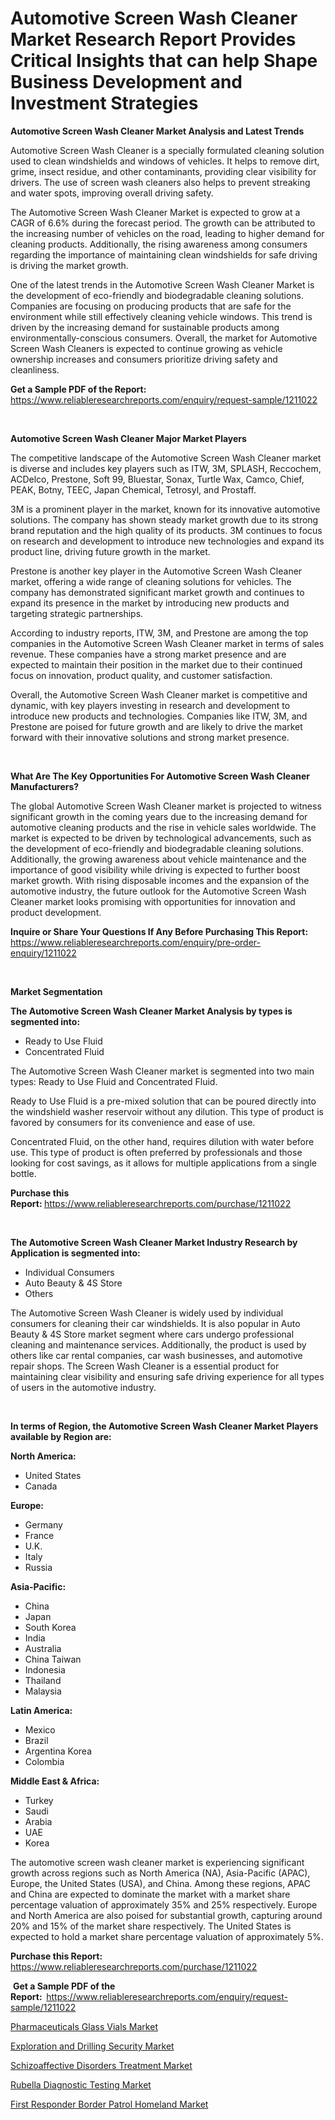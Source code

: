 <p><h1>Automotive Screen Wash Cleaner Market Research Report Provides Critical Insights that can help Shape Business Development and Investment Strategies</h1></p><p><strong>Automotive Screen Wash Cleaner Market Analysis and Latest Trends</strong></p>
<p><p>Automotive Screen Wash Cleaner is a specially formulated cleaning solution used to clean windshields and windows of vehicles. It helps to remove dirt, grime, insect residue, and other contaminants, providing clear visibility for drivers. The use of screen wash cleaners also helps to prevent streaking and water spots, improving overall driving safety.</p><p>The Automotive Screen Wash Cleaner Market is expected to grow at a CAGR of 6.6% during the forecast period. The growth can be attributed to the increasing number of vehicles on the road, leading to higher demand for cleaning products. Additionally, the rising awareness among consumers regarding the importance of maintaining clean windshields for safe driving is driving the market growth.</p><p>One of the latest trends in the Automotive Screen Wash Cleaner Market is the development of eco-friendly and biodegradable cleaning solutions. Companies are focusing on producing products that are safe for the environment while still effectively cleaning vehicle windows. This trend is driven by the increasing demand for sustainable products among environmentally-conscious consumers. Overall, the market for Automotive Screen Wash Cleaners is expected to continue growing as vehicle ownership increases and consumers prioritize driving safety and cleanliness.</p></p>
<p><strong>Get a Sample PDF of the Report:&nbsp;</strong> <a href="https://www.reliableresearchreports.com/enquiry/request-sample/1211022">https://www.reliableresearchreports.com/enquiry/request-sample/1211022</a></p>
<p>&nbsp;</p>
<p><strong>Automotive Screen Wash Cleaner Major Market Players</strong></p>
<p><p>The competitive landscape of the Automotive Screen Wash Cleaner market is diverse and includes key players such as ITW, 3M, SPLASH, Reccochem, ACDelco, Prestone, Soft 99, Bluestar, Sonax, Turtle Wax, Camco, Chief, PEAK, Botny, TEEC, Japan Chemical, Tetrosyl, and Prostaff.</p><p>3M is a prominent player in the market, known for its innovative automotive solutions. The company has shown steady market growth due to its strong brand reputation and the high quality of its products. 3M continues to focus on research and development to introduce new technologies and expand its product line, driving future growth in the market.</p><p>Prestone is another key player in the Automotive Screen Wash Cleaner market, offering a wide range of cleaning solutions for vehicles. The company has demonstrated significant market growth and continues to expand its presence in the market by introducing new products and targeting strategic partnerships.</p><p>According to industry reports, ITW, 3M, and Prestone are among the top companies in the Automotive Screen Wash Cleaner market in terms of sales revenue. These companies have a strong market presence and are expected to maintain their position in the market due to their continued focus on innovation, product quality, and customer satisfaction.</p><p>Overall, the Automotive Screen Wash Cleaner market is competitive and dynamic, with key players investing in research and development to introduce new products and technologies. Companies like ITW, 3M, and Prestone are poised for future growth and are likely to drive the market forward with their innovative solutions and strong market presence.</p></p>
<p>&nbsp;</p>
<p><strong>What Are The Key Opportunities For Automotive Screen Wash Cleaner Manufacturers?</strong></p>
<p><p>The global Automotive Screen Wash Cleaner market is projected to witness significant growth in the coming years due to the increasing demand for automotive cleaning products and the rise in vehicle sales worldwide. The market is expected to be driven by technological advancements, such as the development of eco-friendly and biodegradable cleaning solutions. Additionally, the growing awareness about vehicle maintenance and the importance of good visibility while driving is expected to further boost market growth. With rising disposable incomes and the expansion of the automotive industry, the future outlook for the Automotive Screen Wash Cleaner market looks promising with opportunities for innovation and product development.</p></p>
<p><strong>Inquire or Share Your Questions If Any Before Purchasing This Report:</strong> <a href="https://www.reliableresearchreports.com/enquiry/pre-order-enquiry/1211022">https://www.reliableresearchreports.com/enquiry/pre-order-enquiry/1211022</a></p>
<p>&nbsp;</p>
<p><strong>Market Segmentation</strong></p>
<p><strong>The Automotive Screen Wash Cleaner Market Analysis by types is segmented into:</strong></p>
<p><ul><li>Ready to Use Fluid</li><li>Concentrated Fluid</li></ul></p>
<p><p>The Automotive Screen Wash Cleaner market is segmented into two main types: Ready to Use Fluid and Concentrated Fluid. </p><p>Ready to Use Fluid is a pre-mixed solution that can be poured directly into the windshield washer reservoir without any dilution. This type of product is favored by consumers for its convenience and ease of use.</p><p>Concentrated Fluid, on the other hand, requires dilution with water before use. This type of product is often preferred by professionals and those looking for cost savings, as it allows for multiple applications from a single bottle.</p></p>
<p><strong>Purchase this Report:&nbsp;</strong><a href="https://www.reliableresearchreports.com/purchase/1211022">https://www.reliableresearchreports.com/purchase/1211022</a></p>
<p>&nbsp;</p>
<p><strong>The Automotive Screen Wash Cleaner Market Industry Research by Application is segmented into:</strong></p>
<p><ul><li>Individual Consumers</li><li>Auto Beauty & 4S Store</li><li>Others</li></ul></p>
<p><p>The Automotive Screen Wash Cleaner is widely used by individual consumers for cleaning their car windshields. It is also popular in Auto Beauty & 4S Store market segment where cars undergo professional cleaning and maintenance services. Additionally, the product is used by others like car rental companies, car wash businesses, and automotive repair shops. The Screen Wash Cleaner is a essential product for maintaining clear visibility and ensuring safe driving experience for all types of users in the automotive industry.</p></p>
<p>&nbsp;</p>
<p><strong>In terms of Region, the Automotive Screen Wash Cleaner Market Players available by Region are:</strong></p>
<p>
    <p> <strong> North America: </strong>
        <ul>
            <li>United States</li>
            <li>Canada</li>
        </ul>
        </p> 
    <p> <strong> Europe: </strong>
        <ul>
            <li>Germany</li>
            <li>France</li>
            <li>U.K.</li>
            <li>Italy</li>
            <li>Russia</li>
        </ul>
        </p> 
    <p> <strong> Asia-Pacific: </strong>
        <ul>
            <li>China</li>
            <li>Japan</li>
            <li>South Korea</li>
            <li>India</li>
            <li>Australia</li>
            <li>China Taiwan</li>
            <li>Indonesia</li>
            <li>Thailand</li>
            <li>Malaysia</li>
        </ul>
        </p> 
    <p> <strong> Latin America: </strong>
        <ul>
            <li>Mexico</li>
            <li>Brazil</li>
            <li>Argentina Korea</li>
            <li>Colombia</li>
        </ul>
        </p> 
    <p> <strong> Middle East & Africa: </strong>
        <ul>
            <li>Turkey</li>
            <li>Saudi</li>
            <li>Arabia</li>
            <li>UAE</li>
            <li>Korea</li>
        </ul>
    </p>
    </p>
<p><p>The automotive screen wash cleaner market is experiencing significant growth across regions such as North America (NA), Asia-Pacific (APAC), Europe, the United States (USA), and China. Among these regions, APAC and China are expected to dominate the market with a market share percentage valuation of approximately 35% and 25% respectively. Europe and North America are also poised for substantial growth, capturing around 20% and 15% of the market share respectively. The United States is expected to hold a market share percentage valuation of approximately 5%.</p></p>
<p><strong>Purchase this Report: </strong><a href="https://www.reliableresearchreports.com/purchase/1211022">https://www.reliableresearchreports.com/purchase/1211022</a></p>
<p>&nbsp;<strong>Get a Sample PDF of the Report:&nbsp;&nbsp;</strong><a href="https://www.reliableresearchreports.com/enquiry/request-sample/1211022">https://www.reliableresearchreports.com/enquiry/request-sample/1211022</a></p>
<p><strong></strong></p>
<p><p><a href="https://github.com/moyahfrancoestellec51j635wcx/Market-Research-Report-List-1/blob/main/pharmaceuticals-glass-vials-market.md">Pharmaceuticals Glass Vials Market</a></p><p><a href="https://medium.com/p/cc9b5ab1a986/edit">Exploration and Drilling Security Market</a></p><p><a href="https://medium.com/p/908228f75322/edit">Schizoaffective Disorders Treatment Market</a></p><p><a href="https://medium.com/p/db4383ac9d00/edit">Rubella Diagnostic Testing Market</a></p><p><a href="https://medium.com/p/1bd91b6d3cb1/edit">First Responder Border Patrol Homeland Market</a></p></p>
